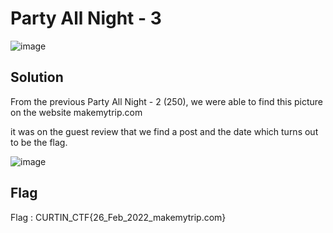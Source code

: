 # Party All Night - 3

![image](https://github.com/6E3372/Curtin-Malaysia-CTF-2023/assets/129729880/52d7a9e9-02b9-48f2-a377-24e81c562d96)

## Solution

From the previous Party All Night - 2 (250), we were able to find this picture on the website makemytrip.com 

it was on the guest review that we find a post and the date which turns out to be the flag.

![image](https://github.com/6E3372/Curtin-Malaysia-CTF-2023/assets/129729880/4f9a63a5-f2c0-47ee-a14c-2a96932af905)

## Flag

Flag : CURTIN_CTF{26_Feb_2022_makemytrip.com}
